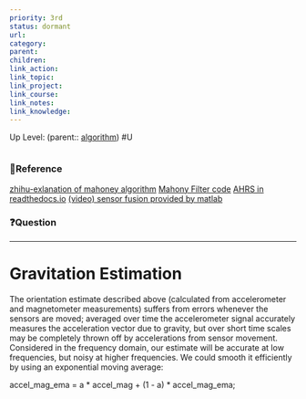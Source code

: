 ```yaml
---
priority: 3rd
status: dormant
url: 
category: 
parent: 
children: 
link_action: 
link_topic: 
link_project: 
link_course: 
link_notes: 
link_knowledge: 
---
```

Up Level: (parent:: [algorithm](algorithm.md))
#U
```toc
```
### 📇Reference
[zhihu-exlanation of mahoney algorithm](https://zhuanlan.zhihu.com/p/438724546)
[Mahony Filter code](https://github.com/PaulStoffregen/MotionCal/blob/master/mahony.c)
[AHRS in readthedocs.io](https://ahrs.readthedocs.io/en/latest/filters/angular.html)
[(video) sensor fusion provided by matlab](https://www.youtube.com/watch?v=0rlvvYgmTvI&list=PLn8PRpmsu08ryYoBpEKzoMOveSTyS-h4a&index=2)

### ❓Question

---

# Gravitation Estimation


The orientation estimate described above (calculated from accelerometer and magnetometer measurements) suffers from errors whenever the sensors are moved; averaged over time the accelerometer signal accurately measures the acceleration vector due to gravity, but over short time scales may be completely thrown off by accelerations from sensor movement. Considered in the frequency domain, our estimate will be accurate at low frequencies, but noisy at higher frequencies. We could smooth it efficiently by using an exponential moving average:

accel_mag_ema = a * accel_mag + (1 - a) * accel_mag_ema;







